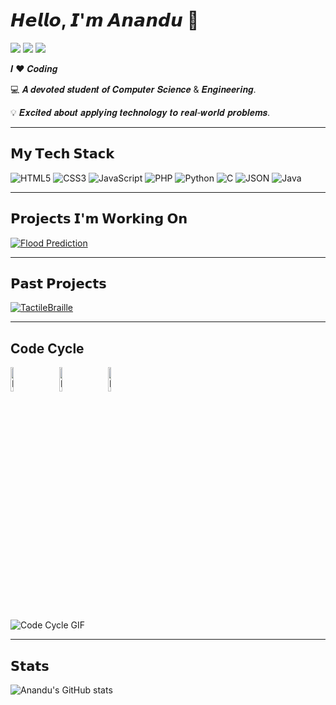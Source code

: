 # 𝙃𝙚𝙡𝙡𝙤, 𝙄'𝙢 𝘼𝙣𝙖𝙣𝙙𝙪 👋

[![](https://img.shields.io/badge/-@helloitsmeanandu-%231DA1F2?style=flat-square&logo=twitter&logoColor=ffffff)](https://twitter.com/yourusername)
[![](https://img.shields.io/badge/-@DiligentAnandu-%23181717?style=flat-square&logo=github)](https://github.com/DiligentAnandu)
[![](https://img.shields.io/badge/-LinkedIn-%230077B5?style=flat-square&logo=linkedin)](https://www.linkedin.com/in/helloitsmeanandu)

𝑰 ❤️ 𝑪𝒐𝒅𝒊𝒏𝒈

:computer: 𝑨 𝒅𝒆𝒗𝒐𝒕𝒆𝒅 𝒔𝒕𝒖𝒅𝒆𝒏𝒕 𝒐𝒇 𝑪𝒐𝒎𝒑𝒖𝒕𝒆𝒓 𝑺𝒄𝒊𝒆𝒏𝒄𝒆 & 𝑬𝒏𝒈𝒊𝒏𝒆𝒆𝒓𝒊𝒏𝒈.

💡 𝑬𝒙𝒄𝒊𝒕𝒆𝒅 𝒂𝒃𝒐𝒖𝒕 𝒂𝒑𝒑𝒍𝒚𝒊𝒏𝒈 𝒕𝒆𝒄𝒉𝒏𝒐𝒍𝒐𝒈𝒚 𝒕𝒐 𝒓𝒆𝒂𝒍-𝒘𝒐𝒓𝒍𝒅 𝒑𝒓𝒐𝒃𝒍𝒆𝒎𝒔.

---

## 𝗠𝘆 𝗧𝗲𝗰𝗵 𝗦𝘁𝗮𝗰𝗸

![HTML5](https://img.shields.io/badge/-HTML5-%23E44D27?style=flat-square&logo=html5&logoColor=ffffff)
![CSS3](https://img.shields.io/badge/-CSS3-%231572B6?style=flat-square&logo=css3)
![JavaScript](https://img.shields.io/badge/-JavaScript-%23F7DF1C?style=flat-square&logo=javascript&logoColor=000000&labelColor=%23F7DF1C&color=%23FFCE5A)
![PHP](https://img.shields.io/badge/-PHP-%23777BB4?style=flat-square&logo=php&logoColor=ffffff)
![Python](https://img.shields.io/badge/-Python-%233776AB?style=flat-square&logo=python&logoColor=ffffff)
![C](https://img.shields.io/badge/-C-%2300599C?style=flat-square&logo=c&logoColor=ffffff)
![JSON](https://img.shields.io/badge/-JSON-%2320B2AA?style=flat-square&logo=json&logoColor=ffffff)
![Java](https://img.shields.io/badge/-Java-%23ED8B00?style=flat-square&logo=java&logoColor=ffffff)

---

## 𝗣𝗿𝗼𝗷𝗲𝗰𝘁𝘀 𝗜'𝗺 𝗪𝗼𝗿𝗸𝗶𝗻𝗴 𝗢𝗻

[![Flood Prediction](https://img.shields.io/badge/-Flood_Prediction-007ACC?style=flat-square&logo=python&logoColor=ffffff)](https://github.com/DiligentAnandu/flood-prediction)

---

## 𝗣𝗮𝘀𝘁 𝗣𝗿𝗼𝗷𝗲𝗰𝘁𝘀

[![TactileBraille](https://img.shields.io/badge/-TACTILEBRAILLE-%23F7DF1C?style=flat-square&logo=arduino&logoColor=ffffff)](https://github.com/DiligentAnandu/TACTILEBRAILLE)

---

## **Code Cycle**

<img src="https://raw.githubusercontent.com/Tarikul-Islam-Anik/Animated-Fluent-Emojis/master/Emojis/Smilies/Face%20with%20Spiral%20Eyes.png" width="10%" alt="Broken system!"/>
&nbsp;&nbsp;&nbsp;&nbsp;&nbsp;
<img src="https://raw.githubusercontent.com/Tarikul-Islam-Anik/Animated-Fluent-Emojis/master/Emojis/Smilies/Relieved%20Face.png" width="10%" alt="It's working!"/>
&nbsp;&nbsp;&nbsp;&nbsp;&nbsp;
<img src="https://raw.githubusercontent.com/Tarikul-Islam-Anik/Animated-Fluent-Emojis/master/Emojis/Smilies/Astonished%20Face.png" width="10%" alt="It's working but you don't know how!"/>

![Code Cycle GIF](https://tenor.com/bW4Ti.gif)

---

## 𝗦𝘁𝗮𝘁𝘀

![Anandu's GitHub stats](https://github-readme-stats.vercel.app/api?username=DiligentAnandu&show_icons=true&theme=dracula)
